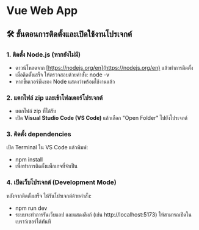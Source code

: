 # Vue Web App

## 🛠 ขั้นตอนการติดตั้งและเปิดใช้งานโปรเจกต์

### 1. ติดตั้ง Node.js (หากยังไม่มี)
- ดาวน์โหลดจาก [https://nodejs.org/en](https://nodejs.org/en) แล้วทำการติดตั้ง
- เมื่อติดตั้งเสร็จ ให้ตรวจสอบด้วยคำสั่ง: node -v 
- หากขึ้นเวอร์ชันของ Node แสดงว่าพร้อมใช้งานแล้ว

### 2. แตกไฟล์ zip และเข้าโฟลเดอร์โปรเจกต์
- แตกไฟล์ zip ที่ได้รับ
- เปิด **Visual Studio Code (VS Code)** แล้วเลือก "Open Folder" ไปยังโปรเจกต์

### 3. ติดตั้ง dependencies
เปิด Terminal ใน VS Code แล้วพิมพ์: 
- npm install 
- เพื่อทำการติดตั้งแพ็กเกจที่จำเป็น

### 4. เปิดเว็บโปรเจกต์ (Development Mode)
หลังจากติดตั้งเสร็จ ให้รันโปรเจกต์ด้วยคำสั่ง:
- npm run dev 
- ระบบจะทำการรันเว็บแอป และแสดงลิงก์ (เช่น http://localhost:5173) ให้สามารถเปิดในเบราว์เซอร์ได้ทันที
